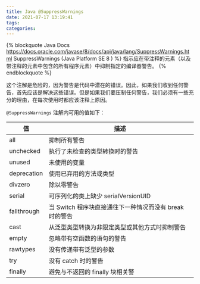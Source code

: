 ```yaml
---
title: Java @SuppressWarnings
date: 2021-07-17 13:19:41
tags:
categories:
---
```


{% blockquote Java Docs https://docs.oracle.com/javase/8/docs/api/java/lang/SuppressWarnings.html SuppressWarnings (Java Platform SE 8 ) %}
指示应在带注释的元素（以及带注释的元素中包含的所有程序元素）中抑制指定的编译器警告。
{% endblockquote %}

<!--more-->

<p />

这个注解是危险的，因为警告是代码中潜在的错误。因此，如果我们收到任何警告，首先应该是解决这些错误。但是如果我们要压制任何警告，我们必须有一些充分的理由，在每次使用时都应该注释上原因。

`@SuppressWarnings` 注解内可用的值如下：

| 值          | 描述                                                    |
| ----------- | ------------------------------------------------------- |
| all         | 抑制所有警告                                            |
| unchecked   | 执行了未检查的类型转换时的警告                          |
| unused      | 未使用的变量                                            |
| deprecation | 使用已弃用的方法或类型                                  |
| divzero     | 除以零警告                                              |
| serial      | 可序列化的类上缺少 serialVersionUID                     |
| fallthrough | 当 Switch 程序块直接通往下一种情况而没有 break 时的警告 |
| cast        | 从泛型类型转换为非限定类型或其他方式时抑制警告          |
| empty       | 忽略带有空函数的语句的警告                              |
| rawtypes    | 没有传递带有泛型的参数                                  |
| try         | 没有 catch 时的警告                                     |
| finally     | 避免与不返回的 finally 块相关警                         |
